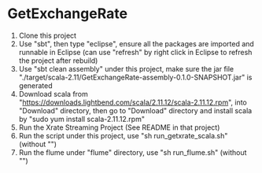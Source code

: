 # GetExchangeRate
1. Clone this project
2. Use "sbt", then type "eclipse", ensure all the packages are imported and runnable in Eclipse (can use "refresh" by right click in Eclipse to refresh the project after rebuild)
3. Use "sbt clean assembly" under this project, make sure the jar file "./target/scala-2.11/GetExchangeRate-assembly-0.1.0-SNAPSHOT.jar" is generated 
4. Download scala from "https://downloads.lightbend.com/scala/2.11.12/scala-2.11.12.rpm", into "Download" directory, then go to "Download" directory and install scala by "sudo yum install scala-2.11.12.rpm"
5. Run the Xrate Streaming Project (See README in that project)
6. Run the script under this project, use "sh run\_getxrate\_scala.sh" (without "\")
7. Run the flume under "flume" directory, use "sh run\_flume.sh" (without "\")
